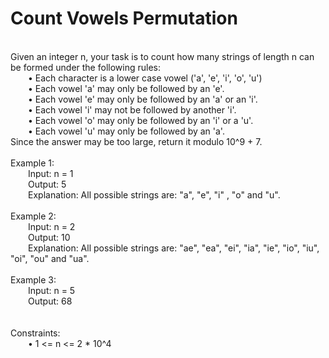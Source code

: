 <h1>Count Vowels Permutation</h1>
<p><br>
Given an integer n, your task is to count how many strings of length n can be formed under the following rules:<br>
&emsp;&emsp;•	Each character is a lower case vowel ('a', 'e', 'i', 'o', 'u')<br>
&emsp;&emsp;•	Each vowel 'a' may only be followed by an 'e'.<br>
&emsp;&emsp;•	Each vowel 'e' may only be followed by an 'a' or an 'i'.<br>
&emsp;&emsp;•	Each vowel 'i' may not be followed by another 'i'.<br>
&emsp;&emsp;•	Each vowel 'o' may only be followed by an 'i' or a 'u'.<br>
&emsp;&emsp;•	Each vowel 'u' may only be followed by an 'a'.<br>
Since the answer may be too large, return it modulo 10^9 + 7.<br>
<br> 
Example 1:<br>
&emsp;&emsp;Input: n = 1<br>
&emsp;&emsp;Output: 5<br>
&emsp;&emsp;Explanation: All possible strings are: "a", "e", "i" , "o" and "u".<br>
<br>
Example 2:<br>
&emsp;&emsp;Input: n = 2<br>
&emsp;&emsp;Output: 10<br>
&emsp;&emsp;Explanation: All possible strings are: "ae", "ea", "ei", "ia", "ie", "io", "iu", "oi", "ou" and "ua".<br>
<br>
Example 3: <br>
&emsp;&emsp;Input: n = 5<br>
&emsp;&emsp;Output: 68<br>
<br> 
<br>
Constraints:<br>
&emsp;&emsp;•	1 <= n <= 2 * 10^4<br>
</p>
